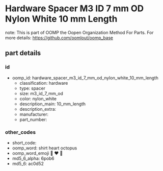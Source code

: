 # Hardware Spacer M3 ID 7 mm OD Nylon White 10 mm Length  

note: This is part of OOMP the Oopen Organization Method For Parts. For more details: https://github.com/oomlout/oomp_base

##  part details





### id
* oomp_id: hardware_spacer_m3_id_7_mm_od_nylon_white_10_mm_length
  * classification: hardware
  * type: spacer
  * size: m3_id_7_mm_od
  * color: nylon_white
  * description_main: 10_mm_length
  * description_extra: 
  * manufacturer: 
  * part_number: 

### other_codes
* short_code: 
* oomp_word: shirt heart octopus
* oomp_word_emoji :shirt: :heart: :octopus:
* md5_6_alpha: 6pob6
* md5_6: ac0d52